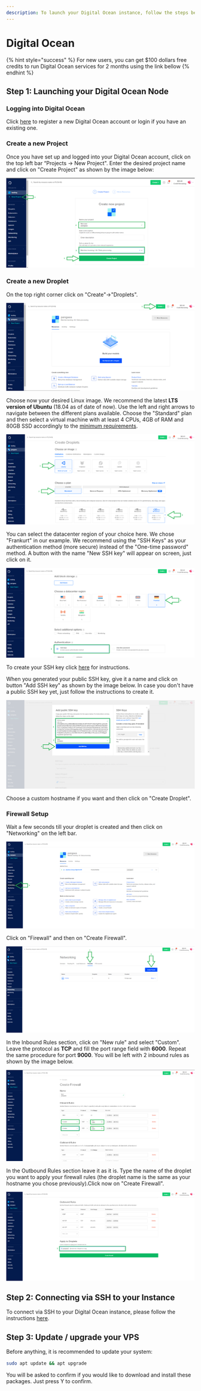 ```yaml
---
description: To launch your Digital Ocean instance, follow the steps below.
---
```


# Digital Ocean

{% hint style="success" %}
For new users, you can get $100 dollars free credits to run Digital Ocean services for 2 months using the link bellow
{% endhint %}

## Step 1: Launching your Digital Ocean Node <a href="#step-1-launching-your-aws-node" id="step-1-launching-your-aws-node"></a>

### Logging into **Digital Ocean** <a href="#logging-into-vultr" id="logging-into-vultr"></a>

[​](https://www.digitalocean.com)Click [here](https://try.digitalocean.com/performance/) to register a new Digital Ocean account or login if you have an existing one.

### Create a new P**roject** <a href="#create-a-new-instance" id="create-a-new-instance"></a>

Once you have set up and logged into your Digital Ocean account, click on the top left bar “Projects -> New Project". Enter the desired project name and click on "Create Project" as shown by the image below:

![](<../../../../.gitbook/assets/DO1 (2).png>)

### Create a new Droplet <a href="#create-a-new-instance" id="create-a-new-instance"></a>

On the top right corner click on "Create"->"Droplets".

![](<../../../../.gitbook/assets/DO2 (1).png>)

Choose now your desired Linux image. We recommend the latest **LTS version of Ubuntu** (18.04 as of date of now). Use the left and right arrows to navigate between the different plans available. Choose the "Standard" plan and then select a virtual machine with at least 4 CPUs, 4GB of RAM and 80GB SSD accordingly to the [minimum requirements](https://docs.harmony.one/home/validators/cloud-setup/minimum-requirements).

![](<../../../../.gitbook/assets/DO3.1 (1).png>)

You can select the datacenter region of your choice here. We chose "Frankurt" in our example. We recommend using the "SSH Keys" as your authentication method (more secure) instead of the "One-time password" method. A button with the name "New SSH key" will appear on screen, just click on it.

![](<../../../../.gitbook/assets/DO3.2 (1).png>)

To create your SSH key click [here](https://www.digitalocean.com/docs/droplets/how-to/add-ssh-keys/) for instructions.

When you generated your public SSH key, give it a name and click on button "Add SSH key" as shown by the image below. In case you don't have a public SSH key yet, just follow the instructions to create it.

![](<../../../../.gitbook/assets/DO3.3 (1).png>)

Choose a custom hostname if you want and then click on "Create Droplet".

### Firewall Setup <a href="#firewall-setup" id="firewall-setup"></a>

Wait a few seconds till your droplet is created and then click on "Networking" on the left bar.

![](<../../../../.gitbook/assets/DO4 (1).png>)

Click on "Firewall" and then on "Create Firewall".

![](<../../../../.gitbook/assets/DO5 (1).png>)

In the Inbound Rules section, click on "New rule" and select "Custom". Leave the protocol as **TCP** and fill the port range field with **6000**. Repeat the same procedure for port **9000**. You will be left with 2 inbound rules as shown by the image below.

![](<../../../../.gitbook/assets/DO5.1 (1).png>)

In the Outbound Rules section leave it as it is. Type the name of the droplet you want to apply your firewall rules (the droplet name is the same as your hostname you chose previously).Click now on "Create Firewall".

![](<../../../../.gitbook/assets/DO5.2 (1).png>)

## **Step 2: Connecting via SSH to your Instance** <a href="#step-2-connecting-to-your-vultr-node" id="step-2-connecting-to-your-vultr-node"></a>

To connect via SSH to your Digital Ocean instance, please follow the instructions [here](https://www.digitalocean.com/docs/droplets/how-to/connect-with-ssh/).

## Step 3: Update / upgrade your VPS

Before anything, it is recommended to update your system:

```bash
sudo apt update && apt upgrade
```

You will be asked to confirm if you would like to download and install these packages. Just press Y to confirm.
